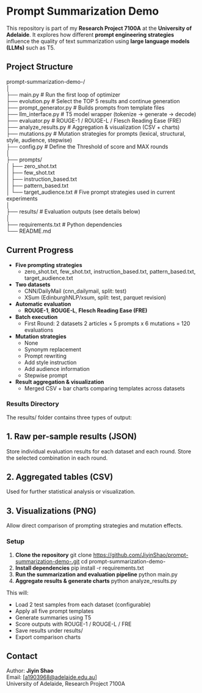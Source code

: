 # Prompt Summarization Demo

This repository is part of my **Research Project 7100A** at the **University of Adelaide**. It explores how different **prompt engineering strategies** influence the quality of text summarization using **large language models (LLMs)** such as T5.

## Project Structure

prompt-summarization-demo-/ <br>
│<br>
├── main.py                  # Run the first loop of optimizer<br>
├── evolution.py             # Select the TOP 5 results and continue generation<br>
├── prompt_generator.py      # Builds prompts from template files<br>
├── llm_interface.py         # T5 model wrapper (tokenize → generate → decode)<br>
├── evaluator.py             # ROUGE-1 / ROUGE-L / Flesch Reading Ease (FRE)<br>
├── analyze_results.py       # Aggregation & visualization (CSV + charts)<br>
├── mutations.py             # Mutation strategies for prompts (lexical, structural, style, audience, stepwise)<br>
├── config.py                # Define the Threshold of score and MAX rounds<br>
│<br>
├── prompts/<br>
│   ├── zero_shot.txt<br>
│   ├── few_shot.txt<br>
│   ├── instruction_based.txt<br>
│   ├── pattern_based.txt<br>
│   └── target_audience.txt   # Five prompt strategies used in current experiments<br>
│<br>
├── results/                 # Evaluation outputs (see details below)<br>
│<br>
├── requirements.txt         # Python dependencies<br>
└── README.md<br>

## Current Progress

- **Five prompting strategies**
  - zero_shot.txt, few_shot.txt, instruction_based.txt, pattern_based.txt, target_audience.txt
- **Two datasets**
  - CNN/DailyMail (cnn_dailymail, split: test)
  - XSum (EdinburghNLP/xsum, split: test, parquet revision)
- **Automatic evaluation**
  - **ROUGE-1**, **ROUGE-L**, **Flesch Reading Ease (FRE)**
- **Batch execution**
  - First Round: 2 datasets 2 articles × 5 prompts x 6 mutations = 120 evaluations
- **Mutation strategies**
  - None
  - Synonym replacement
  - Prompt rewriting
  - Add style instruction
  - Add audience information
  - Stepwise prompt
- **Result aggregation & visualization**
  - Merged CSV + bar charts comparing templates across datasets

### Results Directory
The results/ folder contains three types of output:

## 1. Raw per-sample results (JSON)
Store individual evaluation results for each dataset and each round. Store the selected combination in each round. 

## 2. Aggregated tables (CSV)
Used for further statistical analysis or visualization.

## 3. Visualizations (PNG)
Allow direct comparison of prompting strategies and mutation effects.

### Setup

1. **Clone the repository**
   git clone https://github.com/JiyinShao/prompt-summarization-demo-.git
   cd prompt-summarization-demo-
2. **Install dependencies**
   pip install -r requirements.txt
3. **Run the summarization and evaluation pipeline**
   python main.py
4. **Aggregate results & generate charts**
   python analyze_results.py

This will:
 - Load 2 test samples from each dataset (configurable)
 - Apply all five prompt templates
 - Generate summaries using T5
 - Score outputs with ROUGE-1 / ROUGE-L / FRE
 - Save results under results/
 - Export comparison charts 

## Contact

Author: **Jiyin Shao**  
Email: [a1903968@adelaide.edu.au]  
University of Adelaide, Research Project 7100A
